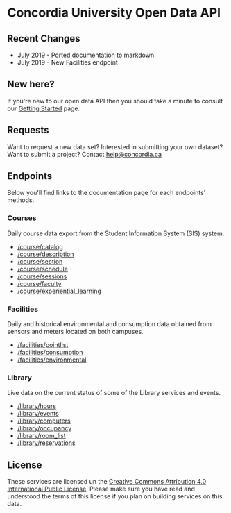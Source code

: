 # Concordia University Open Data API

## Recent Changes
* July 2019 - Ported documentation to markdown
* July 2019 - New Facilities endpoint

## New here?
If you're new to our open data API then you should take a minute to consult our [Getting Started](getting_started.md) page.

## Requests

Want to request a new data set? Interested in submitting your own dataset? Want to submit a project? Contact help@concordia.ca

## Endpoints
Below you'll find links to the documentation page for each endpoints' methods.

### Courses
Daily course data export from the Student Information System (SIS) system.
* [/course/catalog](v1/courses/catalog.md)
* [/course/description](v1/courses/description.md)
* [/course/section](v1/courses/section.md)
* [/course/schedule](v1/courses/schedule.md)
* [/course/sessions](v1/courses/sessions.md)
* [/course/faculty](v1/courses/faculty.md)
* [/course/experiential_learning](v1/courses/experiential_learning.md)

### Facilities
Daily and historical environmental and consumption data obtained from sensors and meters located on both campuses.
* [/facilities/pointlist](v1/facilities/pointlist.md)
* [/facilities/consumption](v1/facilities/consumption.md)
* [/facilities/environmental](v1/facilities/environmental.md)

### Library
Live data on the current status of some of the Library services and events.

* [/library/hours](v1/library/hours.md)
* [/library/events](v1/library/events.md)
* [/library/computers](v1/library/computers.md)
* [/library/occupancy](v1/library/occupancy.md)
* [/library/room_list](v1/library/room_list.md)
* [/library/reservations](v1/library/reservations.md)

## License

These services are licensed un the [Creative Commons Attribution 4.0 International Public License](https://creativecommons.org/licenses/by/4.0/legalcode).  Please make sure you have read and understood the terms of this license if you plan on building services on this data.